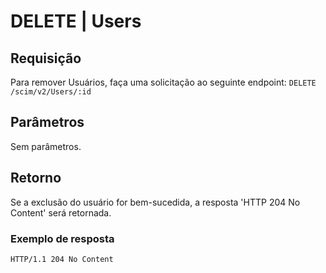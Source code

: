 # DELETE | Users

## Requisição
Para remover Usuários, faça uma solicitação ao seguinte endpoint:
`DELETE /scim/v2/Users/:id`

## Parâmetros
Sem parâmetros.

## Retorno
Se a exclusão do usuário for bem-sucedida, a resposta 'HTTP 204 No Content' será retornada.

### Exemplo de resposta
`HTTP/1.1 204 No Content`
